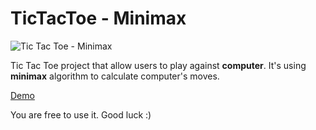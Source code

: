 TicTacToe - Minimax
=================
![Tic Tac Toe - Minimax](/http://mustafab.net/tictactoe/tictactoe.png)

Tic Tac Toe project that allow users to play against **computer**. It's using **minimax** algorithm to calculate computer's moves.

[Demo](http://mustafab.net/tictactoe/TicTacToe.jar)

You are free to use it. Good luck :)
